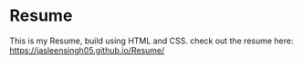 # Resume
This is my Resume, build using HTML and CSS.
check out the resume here: https://jasleensingh05.github.io/Resume/
